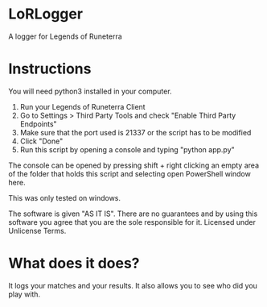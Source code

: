 # LoRLogger
A logger for Legends of Runeterra

# Instructions

You will need python3 installed in your computer.

1. Run your Legends of Runeterra Client
2. Go to Settings > Third Party Tools and check "Enable Third Party Endpoints"
3. Make sure that the port used is 21337 or the script has to be modified
4. Click "Done"
5. Run this script by opening a console and typing "python app.py"

The console can be opened by pressing shift + right clicking an empty area of the folder that holds this script and selecting open PowerShell window here.

This was only tested on windows.

The software is given "AS IT IS". There are no guarantees and by using this software you agree that you are the sole responsible for it.
Licensed under Unlicense Terms.

# What does it does?

It logs your matches and your results. It also allows you to see who did you play with.
